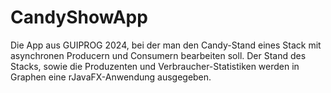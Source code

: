 # CandyShowApp
Die App aus GUIPROG 2024, bei der man den Candy-Stand eines Stack mit asynchronen Producern und Consumern bearbeiten soll.
Der Stand des Stacks, sowie die Produzenten und Verbraucher-Statistiken werden in Graphen eine rJavaFX-Anwendung ausgegeben.
